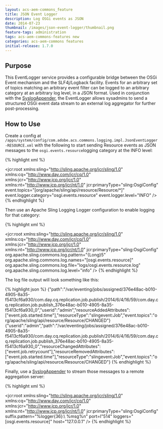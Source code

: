 ```yaml
---
layout: acs-aem-commons_feature
title: JSON Event Logger
description: Log OSGi events as JSON
date: 2014-07-23
thumbnail: /images/json-event-logger/thumbnail.png
feature-tags: administration
tags: acs-aem-commons-features new
categories: acs-aem-commons features
initial-release: 1.7.0
---
```


## Purpose

This EventLogger service provides a configurable bridge between the OSGi Event mechanism and the SLF4j/Logback facility. Events for an arbitrary set of topics matching an arbitrary event filter can be logged to an arbitrary category at an arbitrary log level, in a JSON format. Used in conjunction with the [SyslogAppender](/acs-aem-commons/features/syslog-appender.html), the EventLogger allows sysadmins to send a structured OSGi event data stream to an external log aggregator for further post-processing.


## How to Use

Create a config at `/apps/system/config/com.adobe.acs.commons.logging.impl.JsonEventLogger-RESOURCE.xml` with the following to start sending Resource events as JSON messages to the `osgi.events.resource`logging category at the INFO level:

{% highlight xml %}
<?xml version="1.0" encoding="UTF-8"?>
<jcr:root xmlns:sling="http://sling.apache.org/jcr/sling/1.0" xmlns:cq="http://www.day.com/jcr/cq/1.0"
    xmlns:jcr="http://www.jcp.org/jcr/1.0" xmlns:nt="http://www.jcp.org/jcr/nt/1.0"
    jcr:primaryType="sling:OsgiConfig"
	event.topics="[org/apache/sling/api/resource/Resource/*]"
	event.logger.category="osgi.events.resource"
	event.logger.level="INFO"
    />
{% endhighlight %}     


Then use an Apache Sling Logging Logger configuration to enable logging for that category:

{% highlight xml %}
<?xml version="1.0" encoding="UTF-8"?>
<jcr:root xmlns:sling="http://sling.apache.org/jcr/sling/1.0" xmlns:cq="http://www.day.com/jcr/cq/1.0"
    xmlns:jcr="http://www.jcp.org/jcr/1.0" xmlns:nt="http://www.jcp.org/jcr/nt/1.0"
    jcr:primaryType="sling:OsgiConfig"
	org.apache.sling.commons.log.pattern="{Long}5"
	org.apache.sling.commons.log.names="[osgi.events.resource]"
	org.apache.sling.commons.log.file="logs/osgi.events.resource.log"
	org.apache.sling.commons.log.level="info"
    />
{% endhighlight %}    

The log file output will look something like this:

{% highlight json %}
{"path":"/var/eventing/jobs/assigned/376e48ac-b010-4905-8a35-f5413cf6a930/com.day.cq.replication.job.publish/2014/6/4/16/59/com.day.cq.replication.job.publish_376e48ac-b010-4905-8a35-f5413cf6a930_0","userid":"admin","resourceAddedAttributes":["event.job.started.time"],"resourceType":"slingevent:Job","event.topics":"org/apache/sling/api/resource/Resource/CHANGED"}
{"userid":"admin","path":"/var/eventing/jobs/assigned/376e48ac-b010-4905-8a35-f5413cf6a930/com.day.cq.replication.job.publish/2014/6/4/16/59/com.day.cq.replication.job.publish_376e48ac-b010-4905-8a35-f5413cf6a930_0","resourceChangedAttributes":["event.job.retrycount"],"resourceRemovedAttributes":["event.job.started.time"],"resourceType":"slingevent:Job","event.topics":"org/apache/sling/api/resource/Resource/CHANGED"}
{% endhighlight %}    

Finally, use a [SyslogAppender](/acs-aem-commons/features/syslog-appender.html) to stream those messages to a remote aggregation server:

{% highlight xml %}
<?xml version="1.0" encoding="UTF-8"?>
<jcr:root xmlns:sling="http://sling.apache.org/jcr/sling/1.0" xmlns:cq="http://www.day.com/jcr/cq/1.0"
    xmlns:jcr="http://www.jcp.org/jcr/1.0" xmlns:nt="http://www.jcp.org/jcr/nt/1.0"
    jcr:primaryType="sling:OsgiConfig"
	suffix.pattern="%logger{36}:\ %msg%n"
	port=I"514"
	loggers="[osgi.events.resource]"
	host="127.0.0.1"
    />
{% endhighlight %}   

